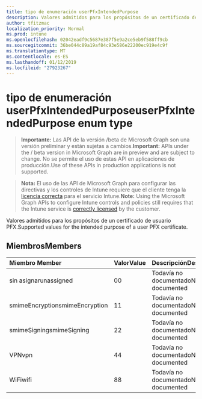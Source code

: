 ```yaml
---
title: tipo de enumeración userPfxIntendedPurpose
description: Valores admitidos para los propósitos de un certificado de usuario PFX.
author: tfitzmac
localization_priority: Normal
ms.prod: intune
ms.openlocfilehash: 02042eadf9c5687e387f5e9a2ce5eb9f588ff9cb
ms.sourcegitcommit: 36be044c89a19af84c93e586e22200ec919e4c9f
ms.translationtype: MT
ms.contentlocale: es-ES
ms.lasthandoff: 01/12/2019
ms.locfileid: "27923267"
---
```

# <a name="userpfxintendedpurpose-enum-type"></a><span data-ttu-id="1ff97-103">tipo de enumeración userPfxIntendedPurpose</span><span class="sxs-lookup"><span data-stu-id="1ff97-103">userPfxIntendedPurpose enum type</span></span>

> <span data-ttu-id="1ff97-104">**Importante:** Las API de la versión /beta de Microsoft Graph son una versión preliminar y están sujetas a cambios.</span><span class="sxs-lookup"><span data-stu-id="1ff97-104">**Important:** APIs under the / beta version in Microsoft Graph are in preview and are subject to change.</span></span> <span data-ttu-id="1ff97-105">No se permite el uso de estas API en aplicaciones de producción.</span><span class="sxs-lookup"><span data-stu-id="1ff97-105">Use of these APIs in production applications is not supported.</span></span>

> <span data-ttu-id="1ff97-106">**Nota:** El uso de las API de Microsoft Graph para configurar las directivas y los controles de Intune requiere que el cliente tenga la [licencia correcta](https://go.microsoft.com/fwlink/?linkid=839381) para el servicio Intune.</span><span class="sxs-lookup"><span data-stu-id="1ff97-106">**Note:** Using the Microsoft Graph APIs to configure Intune controls and policies still requires that the Intune service is [correctly licensed](https://go.microsoft.com/fwlink/?linkid=839381) by the customer.</span></span>

<span data-ttu-id="1ff97-107">Valores admitidos para los propósitos de un certificado de usuario PFX.</span><span class="sxs-lookup"><span data-stu-id="1ff97-107">Supported values for the intended purpose of a user PFX certificate.</span></span>
## <a name="members"></a><span data-ttu-id="1ff97-108">Miembros</span><span class="sxs-lookup"><span data-stu-id="1ff97-108">Members</span></span>
|<span data-ttu-id="1ff97-109">Miembro	</span><span class="sxs-lookup"><span data-stu-id="1ff97-109">Member</span></span>|<span data-ttu-id="1ff97-110">Valor</span><span class="sxs-lookup"><span data-stu-id="1ff97-110">Value</span></span>|<span data-ttu-id="1ff97-111">Descripción</span><span class="sxs-lookup"><span data-stu-id="1ff97-111">Description</span></span>|
|:---|:---|:---|
|<span data-ttu-id="1ff97-112">sin asignar</span><span class="sxs-lookup"><span data-stu-id="1ff97-112">unassigned</span></span>|<span data-ttu-id="1ff97-113">0</span><span class="sxs-lookup"><span data-stu-id="1ff97-113">0</span></span>|<span data-ttu-id="1ff97-114">Todavía no documentado</span><span class="sxs-lookup"><span data-stu-id="1ff97-114">Not yet documented</span></span>|
|<span data-ttu-id="1ff97-115">smimeEncryption</span><span class="sxs-lookup"><span data-stu-id="1ff97-115">smimeEncryption</span></span>|<span data-ttu-id="1ff97-116">1</span><span class="sxs-lookup"><span data-stu-id="1ff97-116">1</span></span>|<span data-ttu-id="1ff97-117">Todavía no documentado</span><span class="sxs-lookup"><span data-stu-id="1ff97-117">Not yet documented</span></span>|
|<span data-ttu-id="1ff97-118">smimeSigning</span><span class="sxs-lookup"><span data-stu-id="1ff97-118">smimeSigning</span></span>|<span data-ttu-id="1ff97-119">2</span><span class="sxs-lookup"><span data-stu-id="1ff97-119">2</span></span>|<span data-ttu-id="1ff97-120">Todavía no documentado</span><span class="sxs-lookup"><span data-stu-id="1ff97-120">Not yet documented</span></span>|
|<span data-ttu-id="1ff97-121">VPN</span><span class="sxs-lookup"><span data-stu-id="1ff97-121">vpn</span></span>|<span data-ttu-id="1ff97-122">4</span><span class="sxs-lookup"><span data-stu-id="1ff97-122">4</span></span>|<span data-ttu-id="1ff97-123">Todavía no documentado</span><span class="sxs-lookup"><span data-stu-id="1ff97-123">Not yet documented</span></span>|
|<span data-ttu-id="1ff97-124">WiFi</span><span class="sxs-lookup"><span data-stu-id="1ff97-124">wifi</span></span>|<span data-ttu-id="1ff97-125">8</span><span class="sxs-lookup"><span data-stu-id="1ff97-125">8</span></span>|<span data-ttu-id="1ff97-126">Todavía no documentado</span><span class="sxs-lookup"><span data-stu-id="1ff97-126">Not yet documented</span></span>|





